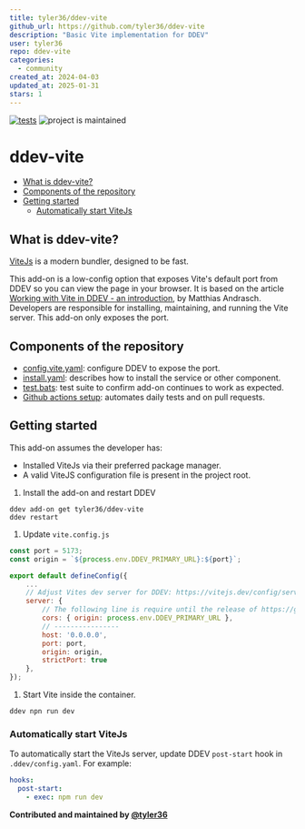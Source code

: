 ```yaml
---
title: tyler36/ddev-vite
github_url: https://github.com/tyler36/ddev-vite
description: "Basic Vite implementation for DDEV"
user: tyler36
repo: ddev-vite
categories:
  - community
created_at: 2024-04-03
updated_at: 2025-01-31
stars: 1
---
```


[![tests](https://github.com/tyler36/ddev-vite/actions/workflows/tests.yml/badge.svg)](https://github.com/tyler36/ddev-vite/actions/workflows/tests.yml) ![project is maintained](https://img.shields.io/maintenance/yes/2024.svg)

# ddev-vite <!-- omit in toc -->

- [What is ddev-vite?](#what-is-ddev-vite)
- [Components of the repository](#components-of-the-repository)
- [Getting started](#getting-started)
  - [Automatically start ViteJs](#automatically-start-vitejs)

## What is ddev-vite?

[ViteJs](https://vitejs.dev/) is a modern bundler, designed to be fast.

This add-on is a low-config option that exposes Vite's default port from DDEV so you can view the page in your browser.
It is based on the article [Working with Vite in DDEV - an introduction](https://ddev.com/blog/working-with-vite-in-ddev/), by Matthias Andrasch.
Developers are responsible for installing, maintaining, and running the Vite server. This add-on only exposes the port.

## Components of the repository

- [config.vite.yaml](https://github.com/tyler36/ddev-vite/blob/main/config.vite.yaml): configure DDEV to expose the port.
- [install.yaml](https://github.com/tyler36/ddev-vite/blob/main/install.yaml): describes how to install the service or other component.
- [test.bats](tests/test.bats): test suite to confirm add-on continues to work as expected.
- [Github actions setup](https://github.com/tyler36/ddev-vite/blob/main/.github/workflows/tests.yml): automates daily tests and on pull requests.

## Getting started

This add-on assumes the developer has:

- Installed ViteJs via their preferred package manager.
- A valid ViteJS configuration file is present in the project root.

1. Install the add-on and restart DDEV

```shell
ddev add-on get tyler36/ddev-vite
ddev restart
```

1. Update `vite.config.js`

```js
const port = 5173;
const origin = `${process.env.DDEV_PRIMARY_URL}:${port}`;

export default defineConfig({
    ...
    // Adjust Vites dev server for DDEV: https://vitejs.dev/config/server-options.html
    server: {
        // The following line is require until the release of https://github.com/vitejs/vite/pull/19241
        cors: { origin: process.env.DDEV_PRIMARY_URL },
        // ----------------
        host: '0.0.0.0',
        port: port,
        origin: origin,
        strictPort: true
    },
});
```

1. Start Vite inside the container.

```shell
ddev npn run dev
```

### Automatically start ViteJs

To automatically start the ViteJs server, update DDEV `post-start` hook in `.ddev/config.yaml`.
For example:

```yaml
hooks:
  post-start:
    - exec: npm run dev
```

**Contributed and maintained by [@tyler36](https://github.com/tyler36)**

